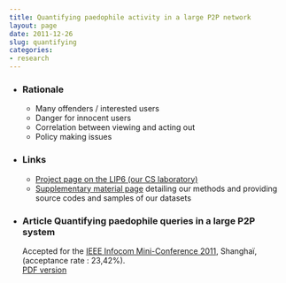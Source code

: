 ```yaml
---
title: Quantifying paedophile activity in a large P2P network
layout: page
date: 2011-12-26
slug: quantifying
categories:
- research
---
```


  <ul class="related">
<li>  <h3 class="intitule">Rationale</h3>
<p class="contenu">
  <ul class="normal">
      <li>Many offenders / interested users</li>
      <li>Danger for innocent users</li>
      <li>Correlation between viewing and acting out</li>
      <li>Policy making issues</li>
  </ul>
</p>
  </li>

  <li><h3 class="intitule">Links</h3>
<p class="contenu">
  <ul class="normal">
    <li><a href="http://antipaedo.lip6.fr">Project page on the LIP6 (our CS laboratory)</a></li>
    <li><a href="http://www-rp.lip6.fr/~latapy/antipaedo/">Supplementary material page</a> <span class="text">detailing our methods and providing source codes and samples of our datasets</span></li>
  </ul>
</p>
  </li>

<li><h3 class="intitule"><span class="categlink">Article</span>
Quantifying paedophile queries in a large P2P system</h3>
<p class="contenu">
Accepted for the <a href="http://www.ieee-infocom.org/">IEEE Infocom Mini-Conference 2011</a>, Shanghaï, (acceptance rate : 23,42%). <br/>
<a href="../files/InfocomMC11_LatapyMagnienFournier_QuantifyingPaedophileQueriesP2P.pdf">PDF version</a> <br/>
</p>
  </li>
  </ul>
